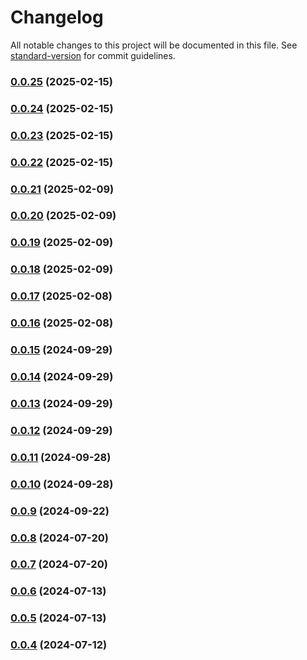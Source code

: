# Changelog

All notable changes to this project will be documented in this file. See [standard-version](https://github.com/conventional-changelog/standard-version) for commit guidelines.

### [0.0.25](https://github.com/sus-org-pl/ui/compare/v0.0.24...v0.0.25) (2025-02-15)

### [0.0.24](https://github.com/sus-org-pl/ui/compare/v0.0.23...v0.0.24) (2025-02-15)

### [0.0.23](https://github.com/sus-org-pl/ui/compare/v0.0.22...v0.0.23) (2025-02-15)

### [0.0.22](https://github.com/sus-org-pl/ui/compare/v0.0.21...v0.0.22) (2025-02-15)

### [0.0.21](https://github.com/sus-org-pl/ui/compare/v0.0.20...v0.0.21) (2025-02-09)

### [0.0.20](https://github.com/sus-org-pl/ui/compare/v0.0.19...v0.0.20) (2025-02-09)

### [0.0.19](https://github.com/sus-org-pl/ui/compare/v0.0.18...v0.0.19) (2025-02-09)

### [0.0.18](https://github.com/sus-org-pl/ui/compare/v0.0.17...v0.0.18) (2025-02-09)

### [0.0.17](https://github.com/sus-org-pl/ui/compare/v0.0.16...v0.0.17) (2025-02-08)

### [0.0.16](https://github.com/sus-org-pl/ui/compare/v0.0.15...v0.0.16) (2025-02-08)

### [0.0.15](https://github.com/sus-org-pl/ui/compare/v0.0.14...v0.0.15) (2024-09-29)

### [0.0.14](https://github.com/sus-org-pl/ui/compare/v0.0.13...v0.0.14) (2024-09-29)

### [0.0.13](https://github.com/sus-org-pl/ui/compare/v0.0.12...v0.0.13) (2024-09-29)

### [0.0.12](https://github.com/sus-org-pl/ui/compare/v0.0.11...v0.0.12) (2024-09-29)

### [0.0.11](https://github.com/sus-org-pl/ui/compare/v0.0.10...v0.0.11) (2024-09-28)

### [0.0.10](https://github.com/sus-org-pl/ui/compare/v0.0.9...v0.0.10) (2024-09-28)

### [0.0.9](https://github.com/sus-org-pl/ui/compare/v0.0.8...v0.0.9) (2024-09-22)

### [0.0.8](https://github.com/sus-org-pl/ui/compare/v0.0.7...v0.0.8) (2024-07-20)

### [0.0.7](https://github.com/sus-org-pl/ui/compare/v0.0.6...v0.0.7) (2024-07-20)

### [0.0.6](https://github.com/sus-org-pl/ui/compare/v0.0.5...v0.0.6) (2024-07-13)

### [0.0.5](https://github.com/sus-org-pl/ui/compare/v0.0.4...v0.0.5) (2024-07-13)

### [0.0.4](https://github.com/sus-org-pl/ui/compare/v0.0.3...v0.0.4) (2024-07-12)
